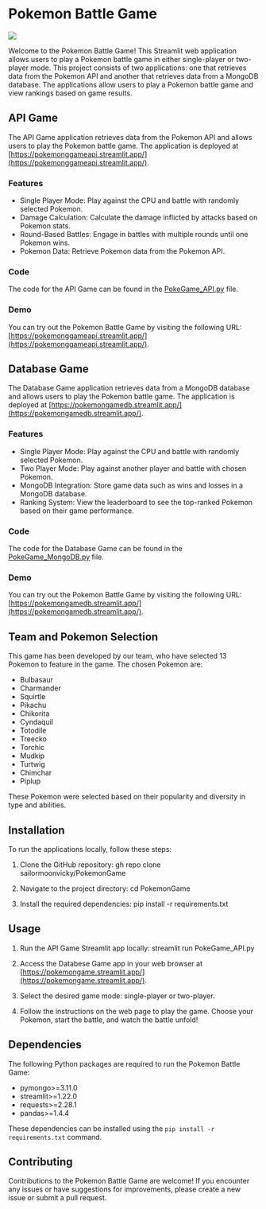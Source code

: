 # Pokemon Battle Game

<img src="https://encrypted-tbn0.gstatic.com/images?q=tbn:ANd9GcRR7H1ZMJkVYiKmC_-TxnFh44TRNyPY8H8Sug&usqp=CAU">

Welcome to the Pokemon Battle Game! This Streamlit web application allows users to play a Pokemon battle game in either single-player or two-player mode. This project consists of two applications: one that retrieves data from the Pokemon API and another that retrieves data from a MongoDB database. The applications allow users to play a Pokemon battle game and view rankings based on game results.

## API Game

The API Game application retrieves data from the Pokemon API and allows users to play the Pokemon battle game. The application is deployed at [https://pokemonggameapi.streamlit.app/](https://pokemonggameapi.streamlit.app/).

### Features

- Single Player Mode: Play against the CPU and battle with randomly selected Pokemon.
- Damage Calculation: Calculate the damage inflicted by attacks based on Pokemon stats.
- Round-Based Battles: Engage in battles with multiple rounds until one Pokemon wins.
- Pokemon Data: Retrieve Pokemon data from the Pokemon API.

### Code

The code for the API Game can be found in the [PokeGame_API.py](PokeGame_API.py) file.

### Demo

You can try out the Pokemon Battle Game by visiting the following URL: [https://pokemonggameapi.streamlit.app/](https://pokemonggameapi.streamlit.app/).

## Database Game

The Database Game application retrieves data from a MongoDB database and allows users to play the Pokemon battle game. The application is deployed at [https://pokemongamedb.streamlit.app/](https://pokemongamedb.streamlit.app/).

### Features

- Single Player Mode: Play against the CPU and battle with randomly selected Pokemon.
- Two Player Mode: Play against another player and battle with chosen Pokemon.
- MongoDB Integration: Store game data such as wins and losses in a MongoDB database.
- Ranking System: View the leaderboard to see the top-ranked Pokemon based on their game performance.

### Code

The code for the Database Game can be found in the [PokeGame_MongoDB.py](PokeGame_MongoDB.py) file.

### Demo
You can try out the Pokemon Battle Game by visiting the following URL: [https://pokemongamedb.streamlit.app/](https://pokemongamedb.streamlit.app/).

## Team and Pokemon Selection

This game has been developed by our team, who have selected 13 Pokemon to feature in the game. The chosen Pokemon are:

- Bulbasaur
- Charmander
- Squirtle
- Pikachu
- Chikorita
- Cyndaquil
- Totodile
- Treecko
- Torchic
- Mudkip
- Turtwig
- Chimchar
- Piplup

These Pokemon were selected based on their popularity and diversity in type and abilities.

## Installation
To run the applications locally, follow these steps:

1. Clone the GitHub repository:
gh repo clone sailormoonvicky/PokemonGame

2. Navigate to the project directory:
cd PokemonGame

3. Install the required dependencies:
pip install -r requirements.txt


## Usage

1. Run the API Game Streamlit app locally:
streamlit run PokeGame_API.py

2. Access the Databese Game app in your web browser at [https://pokemongame.streamlit.app/](https://pokemongame.streamlit.app/).

3. Select the desired game mode: single-player or two-player.

4. Follow the instructions on the web page to play the game. Choose your Pokemon, start the battle, and watch the battle unfold!

## Dependencies

The following Python packages are required to run the Pokemon Battle Game:

- pymongo>=3.11.0
- streamlit>=1.22.0
- requests>=2.28.1
- pandas>=1.4.4

These dependencies can be installed using the `pip install -r requirements.txt` command.


## Contributing

Contributions to the Pokemon Battle Game are welcome! If you encounter any issues or have suggestions for improvements, please create a new issue or submit a pull request.

